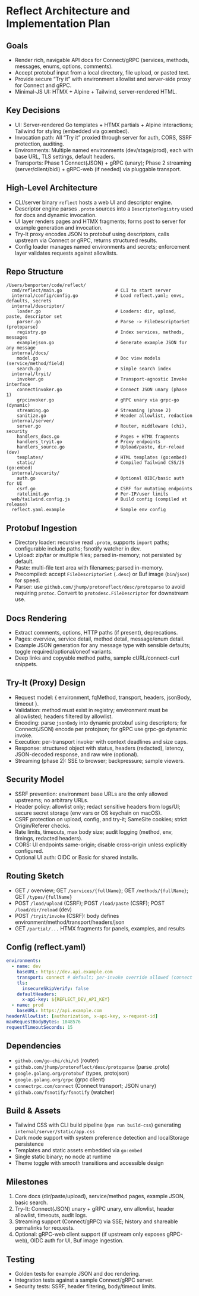 # Reflect Architecture and Implementation Plan

## Goals

- Render rich, navigable API docs for Connect/gRPC (services, methods, messages, enums, options, comments).
- Accept protobuf input from a local directory, file upload, or pasted text.
- Provide secure “Try it” with environment allowlist and server-side proxy for Connect and gRPC.
- Minimal-JS UI: HTMX + Alpine + Tailwind, server-rendered HTML.

## Key Decisions

- UI: Server-rendered Go templates + HTMX partials + Alpine interactions; Tailwind for styling (embedded via go:embed).
- Invocation path: All “Try it” proxied through server for auth, CORS, SSRF protection, auditing.
- Environments: Multiple named environments (dev/stage/prod), each with base URL, TLS settings, default headers.
- Transports: Phase 1 Connect(JSON) + gRPC (unary); Phase 2 streaming (server/client/bidi) + gRPC-web (if needed) via pluggable transport.

## High-Level Architecture

- CLI/server binary `reflect` hosts a web UI and descriptor engine.
- Descriptor engine parses `.proto` sources into a `DescriptorRegistry` used for docs and dynamic invocation.
- UI layer renders pages and HTMX fragments; forms post to server for example generation and invocation.
- Try-It proxy encodes JSON to protobuf using descriptors, calls upstream via Connect or gRPC, returns structured results.
- Config loader manages named environments and secrets; enforcement layer validates requests against allowlists.

## Repo Structure

```
/Users/benporter/code/reflect/
  cmd/reflect/main.go                    # CLI to start server
  internal/config/config.go              # Load reflect.yaml; envs, defaults, secrets
  internal/descriptor/
    loader.go                            # Loaders: dir, upload, paste, descriptor set
    parser.go                            # Parse -> FileDescriptorSet (protoparse)
    registry.go                          # Index services, methods, messages
    examplejson.go                       # Generate example JSON for any message
  internal/docs/
    model.go                             # Doc view models (service/method/field)
    search.go                            # Simple search index
  internal/tryit/
    invoker.go                           # Transport-agnostic Invoke interface
    connectinvoker.go                    # Connect JSON unary (phase 1)
    grpcinvoker.go                       # gRPC unary via grpc-go (dynamic)
    streaming.go                         # Streaming (phase 2)
    sanitize.go                          # Header allowlist, redaction
  internal/server/
    server.go                            # Router, middleware (chi), security
    handlers_docs.go                     # Pages + HTMX fragments
    handlers_tryit.go                    # Proxy endpoints
    handlers_source.go                   # Upload/paste, dir-reload (dev)
    templates/                           # HTML templates (go:embed)
    static/                              # Compiled Tailwind CSS/JS (go:embed)
  internal/security/
    auth.go                              # Optional OIDC/basic auth for UI
    csrf.go                              # CSRF for mutating endpoints
    ratelimit.go                         # Per-IP/user limits
  web/tailwind.config.js                 # Build config (compiled at release)
  reflect.yaml.example                   # Sample env config
```

## Protobuf Ingestion

- Directory loader: recursive read `.proto`, supports `import` paths; configurable include paths; fsnotify watcher in dev.
- Upload: zip/tar or multiple files; parsed in-memory; not persisted by default.
- Paste: multi-file text area with filenames; parsed in-memory.
- Precompiled: accept `FileDescriptorSet` (`.desc`) or Buf image (`bin`/`json`) for speed.
- Parser: use `github.com/jhump/protoreflect/desc/protoparse` to avoid requiring `protoc`. Convert to `protodesc.FileDescriptor` for downstream use.

## Docs Rendering

- Extract comments, options, HTTP paths (if present), deprecations.
- Pages: overview, service detail, method detail, message/enum detail.
- Example JSON generation for any message type with sensible defaults; toggle required/optional/oneof variants.
- Deep links and copyable method paths, sample cURL/connect-curl snippets.

## Try-It (Proxy) Design

- Request model: { environment, fqMethod, transport, headers, jsonBody, timeout }.
- Validation: method must exist in registry; environment must be allowlisted; headers filtered by allowlist.
- Encoding: parse `jsonBody` into dynamic protobuf using descriptors; for Connect(JSON) encode per protojson; for gRPC use grpc-go dynamic invoke.
- Execution: per-transport invoker with context deadlines and size caps.
- Response: structured object with status, headers (redacted), latency, JSON-decoded response, and raw wire (optional).
- Streaming (phase 2): SSE to browser; backpressure; sample viewers.

## Security Model

- SSRF prevention: environment base URLs are the only allowed upstreams; no arbitrary URLs.
- Header policy: allowlist only; redact sensitive headers from logs/UI; secure secret storage (env vars or OS keychain on macOS).
- CSRF protection on upload, config, and try-it; SameSite cookies; strict Origin/Referer checks.
- Rate limits, timeouts, max body size; audit logging (method, env, timings, redacted headers).
- CORS: UI endpoints same-origin; disable cross-origin unless explicitly configured.
- Optional UI auth: OIDC or Basic for shared installs.

## Routing Sketch

- GET `/` overview; GET `/services/{fullName}`; GET `/methods/{fullName}`; GET `/types/{fullName}`
- POST `/load/upload` (CSRF); POST `/load/paste` (CSRF); POST `/load/dir/reload` (dev)
- POST `/tryit/invoke` (CSRF): body defines environment/method/transport/headers/json
- GET `/partial/...` HTMX fragments for panels, examples, and results

## Config (reflect.yaml)

```yaml
environments:
  - name: dev
    baseURL: https://dev.api.example.com
    transport: connect # default; per-invoke override allowed (connect|grpc|grpc-web)
    tls:
      insecureSkipVerify: false
    defaultHeaders:
      x-api-key: ${REFLECT_DEV_API_KEY}
  - name: prod
    baseURL: https://api.example.com
headerAllowlist: [authorization, x-api-key, x-request-id]
maxRequestBodyBytes: 1048576
requestTimeoutSeconds: 15
```

## Dependencies

- `github.com/go-chi/chi/v5` (router)
- `github.com/jhump/protoreflect/desc/protoparse` (parse .proto)
- `google.golang.org/protobuf` (types, protojson)
- `google.golang.org/grpc` (grpc client)
- `connectrpc.com/connect` (Connect transport; JSON unary)
- `github.com/fsnotify/fsnotify` (watcher)

## Build & Assets

- Tailwind CSS with CLI build pipeline (`npm run build-css`) generating `internal/server/static/app.css`
- Dark mode support with system preference detection and localStorage persistence
- Templates and static assets embedded via `go:embed`
- Single static binary; no node at runtime
- Theme toggle with smooth transitions and accessible design

## Milestones

1. Core docs (dir/paste/upload), service/method pages, example JSON, basic search.
2. Try-It: Connect(JSON) unary + gRPC unary, env allowlist, header allowlist, timeouts, audit logs.
3. Streaming support (Connect/gRPC) via SSE; history and shareable permalinks for requests.
4. Optional: gRPC-web client support (if upstream only exposes gRPC-web), OIDC auth for UI, Buf image ingestion.

## Testing

- Golden tests for example JSON and doc rendering.
- Integration tests against a sample Connect/gRPC server.
- Security tests: SSRF, header filtering, body/timeout limits.